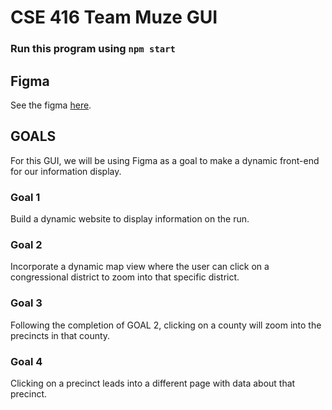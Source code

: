 # CSE 416 Team Muze GUI  

### Run this program using `npm start`

## Figma
See the figma [here](https://www.figma.com/file/mtzYQA6ditkqzaFOftHSSa/Home-Page-Design?node-id=0%3A1).

## GOALS

For this GUI, we will be using Figma as a goal to make a dynamic front-end for our information display.

### Goal 1
Build a dynamic website to display information on the run.

### Goal 2
Incorporate a dynamic map view where the user can click on a congressional district to zoom into that specific district.

### Goal 3
Following the completion of GOAL 2, clicking on a county will zoom into the precincts in that county.

### Goal 4
Clicking on a precinct leads into a different page with data about that precinct.